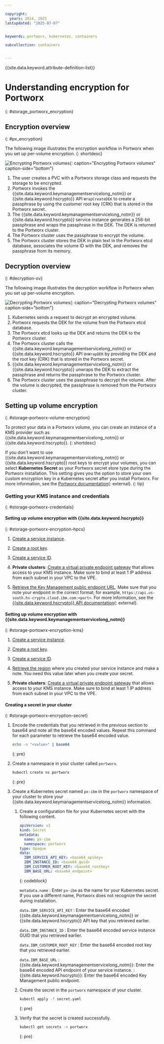 ```yaml
---

copyright: 
  years: 2014, 2025
lastupdated: "2025-07-07"


keywords: portworx, kubernetes, containers

subcollection: containers


---
```


{{site.data.keyword.attribute-definition-list}}

# Understanding encryption for Portworx
{: #storage_portworx_encryption}

## Encryption overview
{: #px_encryption}

The following image illustrates the encryption workflow in Portworx when you set up per-volume encryption.
{: shortdesc}


![Encrypting Portworx volumes](images/cs_px_volume_encryption.svg "Encrypting Portworx volumes"){: caption="Encrypting Portworx volumes" caption-side="bottom"}


1. The user creates a PVC with a Portworx storage class and requests the storage to be encrypted.
2. Portworx invokes the {{site.data.keyword.keymanagementservicelong_notm}} or {{site.data.keyword.hscrypto}} API `WrapCreateDEK` to create a passphrase by using the customer root key (CRK) that is stored in the Portworx secret.
3. The {{site.data.keyword.keymanagementservicelong_notm}} or {{site.data.keyword.hscrypto}} service instance generates a 256-bit passphrase and wraps the passphrase in the DEK. The DEK is returned to the Portworx cluster.
4. The Portworx cluster uses the passphrase to encrypt the volume.
5. The Portworx cluster stores the DEK in plain text in the Portworx etcd database, associates the volume ID with the DEK, and removes the passphrase from its memory.

## Decryption overview
{: #decryption-ov}

The following image illustrates the decryption workflow in Portworx when you set up per-volume encryption.

![Decrypting Portworx volumes](images/cs_px_volume_decryption.svg "Decrypting Portworx volumes"){: caption="Decrypting Portworx volumes" caption-side="bottom"}

1. Kubernetes sends a request to decrypt an encrypted volume.
2. Portworx requests the DEK for the volume from the Portworx etcd database.
3. The Portworx etcd looks up the DEK and returns the DEK to the Portworx cluster.
4. The Portworx cluster calls the {{site.data.keyword.keymanagementservicelong_notm}} or {{site.data.keyword.hscrypto}} API `UnWrapDEK` by providing the DEK and the root key (CRK) that is stored in the Portworx secret.
5. {{site.data.keyword.keymanagementservicelong_notm}} or {{site.data.keyword.hscrypto}} unwraps the DEK to extract the passphrase and returns the passphrase to the Portworx cluster.
6. The Portworx cluster uses the passphrase to decrypt the volume. After the volume is decrypted, the passphrase is removed from the Portworx cluster.  


## Setting up volume encryption 
{: #storage-portworx-volume-encryption}

To protect your data in a Portworx volume, you can create an instance of a KMS provider such as {{site.data.keyword.keymanagementservicelong_notm}} or {{site.data.keyword.hscrypto}}. 
{: shortdesc}

If you don't want to use {{site.data.keyword.keymanagementservicelong_notm}} or {{site.data.keyword.hscrypto}} root keys to encrypt your volumes, you can select **Kubernetes Secret** as your Portworx secret store type during the Portworx installation. This setting gives you the option to store your own custom encryption key in a Kubernetes secret after you install Portworx. For more information, see the [Portworx documentation](https://docs.portworx.com/portworx-enterprise/platform/secure/key-management/kubernetes-secrets){: external}.
{: tip}

### Getting your KMS instance and credentials
{: #storage-portworx-credentials}

#### Setting up volume encryption with {{site.data.keyword.hscrypto}}
{: #storage-portworx-encryption-hpcs}

1. [Create a service instance](/docs/hs-crypto?topic=hs-crypto-provision&interface=ui).

1. [Create a root key](/docs/hs-crypto?topic=hs-crypto-create-root-keys&interface=ui).

1. [Create a service ID](/docs/account?topic=account-serviceids&interface=cli#serviceids).

1. **Private clusters**: [Create a virtual private endpoint gateway](/docs/vpc?topic=vpc-ordering-endpoint-gateway&interface=ui#vpe-creating-ui) that allows access to your KMS instance. Make sure to bind at least 1 IP address from each subnet in your VPC to the VPE.


1. [Retrieve the Key Management public endpoint URL](/docs/hs-crypto?topic=hs-crypto-regions#service-endpoints). Make sure that you note your endpoint in the correct format; for example, `https://api.us-south.hs-crypto.cloud.ibm.com:<port>`. For more information, see the [{{site.data.keyword.hscrypto}} API documentation](https://cloud.ibm.com/apidocs/hs-crypto#getinstance){: external}.

#### Setting up volume encryption with {{site.data.keyword.keymanagementservicelong_notm}}
{: #storage-portowrx-encryption-kms}

1. [Create a service instance](/docs/key-protect?topic=key-protect-provision#provision-overview).

1. [Create a root key](/docs/key-protect?topic=key-protect-create-root-keys&interface=ui).

1. [Create a service ID](/docs/account?topic=account-serviceids&interface=cli#serviceids).

1. [Retrieve the region](/docs/key-protect?topic=key-protect-regions#regions) where you created your service instance and make a note. You need this value later when you create your secret.

1. **Private clusters**: [Create a virtual private endpoint gateway](/docs/vpc?topic=vpc-ordering-endpoint-gateway&interface=ui#vpe-creating-ui) that allows access to your KMS instance. Make sure to bind at least 1 IP address from each subnet in your VPC to the VPE.



#### Creating a secret in your cluster
{: #storage-portworx-encryption-secret}

1. Encode the credentials that you retrieved in the previous section to base64 and note all the base64 encoded values. Repeat this command for each parameter to retrieve the base64 encoded value.
    ```sh
    echo -n "<value>" | base64
    ```
    {: pre}

2. Create a namespace in your cluster called `portworx`.
    ```sh
    kubectl create ns portworx
    ```
    {: pre}

3. Create a Kubernetes secret named `px-ibm` in the `portworx` namespace of your cluster to store your {{site.data.keyword.keymanagementservicelong_notm}} information.
    1. Create a configuration file for your Kubernetes secret with the following content.
        ```yaml
        apiVersion: v1
        kind: Secret
        metadata:
          name: px-ibm
          namespace: portworx
        type: Opaque
        data:
          IBM_SERVICE_API_KEY: <base64_apikey>
          IBM_INSTANCE_ID: <base64_guid>
          IBM_CUSTOMER_ROOT_KEY: <base64_rootkey>
          IBM_BASE_URL: <base64_endpoint>
        ```
        {: codeblock}

        `metadata.name`
        :   Enter `px-ibm` as the name for your Kubernetes secret. If you use a different name, Portworx does not recognize the secret during installation.
        
        `data.IBM_SERVICE_API_KEY`
        :   Enter the base64 encoded {{site.data.keyword.keymanagementservicelong_notm}} or {{site.data.keyword.hscrypto}} API key that you retrieved earlier.
        
        `data.IBM_INSTANCE_ID`
        :   Enter the base64 encoded service instance GUID that you retrieved earlier.
        
        `data.IBM_CUSTOMER_ROOT_KEY`
        :   Enter the base64 encoded root key that you retrieved earlier.
        
        `data.IBM_BASE_URL`
        :   {{site.data.keyword.keymanagementservicelong_notm}}: Enter the base64 encoded API endpoint of your service instance.
        :   {{site.data.keyword.hscrypto}}: Enter the base64 encoded Key Management public endpoint.

    2. Create the secret in the `portworx` namespace of your cluster.
        ```sh
        kubectl apply -f secret.yaml
        ```
        {: pre}

    3. Verify that the secret is created successfully.
        ```sh
        kubectl get secrets -n portworx
        ```
        {: pre}
